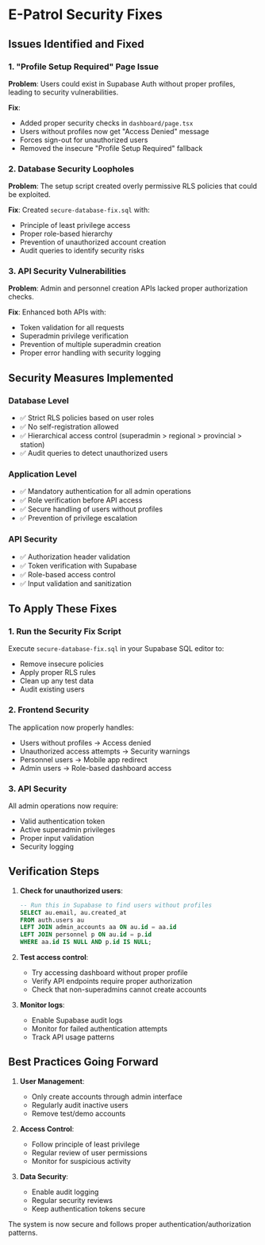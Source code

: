 # E-Patrol Security Fixes

## Issues Identified and Fixed

### 1. **"Profile Setup Required" Page Issue**
**Problem**: Users could exist in Supabase Auth without proper profiles, leading to security vulnerabilities.

**Fix**: 
- Added proper security checks in `dashboard/page.tsx` 
- Users without profiles now get "Access Denied" message
- Forces sign-out for unauthorized users
- Removed the insecure "Profile Setup Required" fallback

### 2. **Database Security Loopholes**
**Problem**: The setup script created overly permissive RLS policies that could be exploited.

**Fix**: Created `secure-database-fix.sql` with:
- Principle of least privilege access
- Proper role-based hierarchy
- Prevention of unauthorized account creation
- Audit queries to identify security risks

### 3. **API Security Vulnerabilities**
**Problem**: Admin and personnel creation APIs lacked proper authorization checks.

**Fix**: Enhanced both APIs with:
- Token validation for all requests
- Superadmin privilege verification
- Prevention of multiple superadmin creation
- Proper error handling with security logging

## Security Measures Implemented

### Database Level
- ✅ Strict RLS policies based on user roles
- ✅ No self-registration allowed
- ✅ Hierarchical access control (superadmin > regional > provincial > station)
- ✅ Audit queries to detect unauthorized users

### Application Level
- ✅ Mandatory authentication for all admin operations
- ✅ Role verification before API access
- ✅ Secure handling of users without profiles
- ✅ Prevention of privilege escalation

### API Security
- ✅ Authorization header validation
- ✅ Token verification with Supabase
- ✅ Role-based access control
- ✅ Input validation and sanitization

## To Apply These Fixes

### 1. Run the Security Fix Script
Execute `secure-database-fix.sql` in your Supabase SQL editor to:
- Remove insecure policies
- Apply proper RLS rules
- Clean up any test data
- Audit existing users

### 2. Frontend Security
The application now properly handles:
- Users without profiles → Access denied
- Unauthorized access attempts → Security warnings
- Personnel users → Mobile app redirect
- Admin users → Role-based dashboard access

### 3. API Security
All admin operations now require:
- Valid authentication token
- Active superadmin privileges
- Proper input validation
- Security logging

## Verification Steps

1. **Check for unauthorized users**:
   ```sql
   -- Run this in Supabase to find users without profiles
   SELECT au.email, au.created_at 
   FROM auth.users au
   LEFT JOIN admin_accounts aa ON au.id = aa.id
   LEFT JOIN personnel p ON au.id = p.id
   WHERE aa.id IS NULL AND p.id IS NULL;
   ```

2. **Test access control**:
   - Try accessing dashboard without proper profile
   - Verify API endpoints require proper authorization
   - Check that non-superadmins cannot create accounts

3. **Monitor logs**:
   - Enable Supabase audit logs
   - Monitor for failed authentication attempts
   - Track API usage patterns

## Best Practices Going Forward

1. **User Management**:
   - Only create accounts through admin interface
   - Regularly audit inactive users
   - Remove test/demo accounts

2. **Access Control**:
   - Follow principle of least privilege
   - Regular review of user permissions
   - Monitor for suspicious activity

3. **Data Security**:
   - Enable audit logging
   - Regular security reviews
   - Keep authentication tokens secure

The system is now secure and follows proper authentication/authorization patterns.
